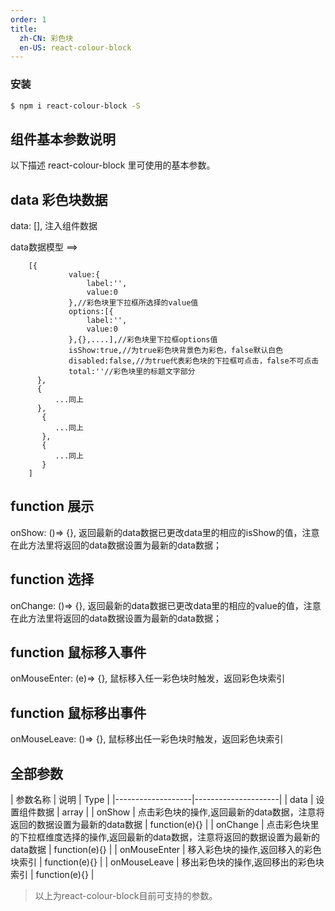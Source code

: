 ```yaml
---
order: 1
title:
  zh-CN: 彩色块
  en-US: react-colour-block
---
```


### 安装

```bash
$ npm i react-colour-block -S
```

## 组件基本参数说明

以下描述 react-colour-block 里可使用的基本参数。

## data 彩色块数据 

data: [],  注入组件数据

data数据模型 ==>

        [{
                 value:{
                     label:'',
                     value:0
                 },//彩色块里下拉框所选择的value值
                 options:[{
                     label:'',
                     value:0
                 },{},....],//彩色块里下拉框options值
                 isShow:true,//为true彩色块背景色为彩色，false默认白色
                 disabled:false,//为true代表彩色块的下拉框可点击，false不可点击
                 total:''//彩色块里的标题文字部分
          },
          {
              ...同上
          },
           {
              ...同上
           },
           {
              ...同上
           }
        ]

## function 展示

onShow: ()=> {},  返回最新的data数据已更改data里的相应的isShow的值，注意在此方法里将返回的data数据设置为最新的data数据；

## function 选择

onChange: ()=> {},  返回最新的data数据已更改data里的相应的value的值，注意在此方法里将返回的data数据设置为最新的data数据；

## function 鼠标移入事件
onMouseEnter: (e)=> {}, 鼠标移入任一彩色块时触发，返回彩色块索引

## function 鼠标移出事件
onMouseLeave: ()=> {}, 鼠标移出任一彩色块时触发，返回彩色块索引

## 全部参数

|     参数名称       |    	说明     |   	Type     |
|-------------------|---------------------|
|   data       | 设置组件数据 | array |
|   onShow           | 点击彩色块的操作,返回最新的data数据，注意将返回的数据设置为最新的data数据 | function(e){} |
|   onChange       | 点击彩色块里的下拉框维度选择的操作,返回最新的data数据，注意将返回的数据设置为最新的data数据 | function(e){} |
|   onMouseEnter          | 移入彩色块的操作,返回移入的彩色块索引 | function(e){} |
|   onMouseLeave      | 移出彩色块的操作,返回移出的彩色块索引 | function(e){} |

> 以上为react-colour-block目前可支持的参数。
